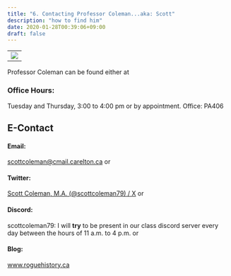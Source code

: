 ```yaml
---
title: "6. Contacting Professor Coleman...aka: Scott"
description: "how to find him"
date: 2020-01-28T00:39:06+09:00
draft: false
---
```

<table >
	<tbody>
		<tr>
			<td><img src="https://images.squarespace-cdn.com/content/v1/5f3571ef9fa2aa0139d700c8/1602359082293-L2XMP84HJDKT7GC4J289/E6837917-A024-447D-A893-03E872E9BF87.jpg?format=2500w"> </td>
		</tr>
	</tbody>
</table>

Professor Coleman can be found either at

### Office Hours:

Tuesday and Thursday, 3:00 to 4:00 pm or by appointment.
Office: PA406

## E-Contact
#### Email:
scottcoleman@cmail.carelton.ca 
or 
#### Twitter:
[Scott Coleman, M.A. (@scottcoleman79) / X](https://twitter.com/scottcoleman79)
or
#### Discord:
scottcoleman79: I will **try** to be present in our class discord server every day between the hours of 11 a.m. to 4 p.m.
or 
#### Blog:
www.roguehistory.ca 
